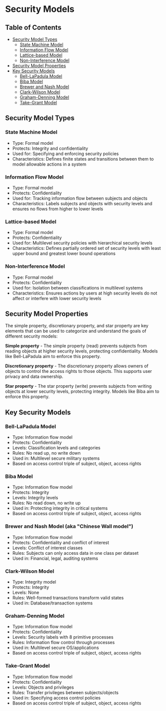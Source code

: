 # Security Models

## Table of Contents

- [Security Model Types](#security-models)
  - [State Machine Model](#state-machine-model)
  - [Information Flow Model](#information-flow-model)
  - [Lattice-based Model](#lattice-based-model)
  - [Non-Interference Model](#non-interference-model) 
- [Security Model Properties](#security-model-properties)
- [Key Security Models](#key-security-models)
  - [Bell-LaPadula Model](#bell-lapadula-model)
  - [Biba Model](#biba-model)
  - [Brewer and Nash Model](#brewer-and-nash-model)
  - [Clark-Wilson Model](#clark-wilson-model)
  - [Graham-Denning Model](#graham-denning-model)
  - [Take-Grant Model](#take-grant-model)

## Security Model Types

### State Machine Model

- Type: Formal model  
- Protects: Integrity and confidentiality
- Used for: Specifying and enforcing security policies
- Characteristics: Defines finite states and transitions between them to model allowable actions in a system

### Information Flow Model

- Type: Formal model
- Protects: Confidentiality
- Used for: Tracking information flow between subjects and objects
- Characteristics: Labels subjects and objects with security levels and ensures no flows from higher to lower levels

### Lattice-based Model

- Type: Formal model
- Protects: Confidentiality 
- Used for: Multilevel security policies with hierarchical security levels
- Characteristics: Defines partially ordered set of security levels with least upper bound and greatest lower bound operations

### Non-Interference Model 

- Type: Formal model
- Protects: Confidentiality
- Used for: Isolation between classifications in multilevel systems
- Characteristics: Ensures actions by users at high security levels do not affect or interfere with lower security levels

## Security Model Properties


The simple property, discretionary property, and star property are key elements that can be used to categorize and understand the goals of different security models:

**Simple property** - The simple property (read) prevents subjects from reading objects at higher security levels, protecting confidentiality. Models like Bell-LaPadula aim to enforce this property.

**Discretionary property** - The discretionary property allows owners of objects to control the access rights to those objects. This supports user privacy and data ownership.

**Star property** - The star property (write) prevents subjects from writing objects at lower security levels, protecting integrity. Models like Biba aim to enforce this property.

## Key Security Models

### Bell-LaPadula Model

- Type: Information flow model
- Protects: Confidentiality
- Levels: Classification levels and categories
- Rules: No read up, no write down
- Used in: Multilevel secure military systems
- Based on access control triple of subject, object, access rights

### Biba Model

- Type: Information flow model  
- Protects: Integrity
- Levels: Integrity levels
- Rules: No read down, no write up
- Used in: Protecting integrity in critical systems
- Based on access control triple of subject, object, access rights

### Brewer and Nash Model (aka "Chinese Wall model")

- Type: Information flow model  
- Protects: Confidentiality and conflict of interest
- Levels: Conflict of interest classes  
- Rules: Subjects can only access data in one class per dataset
- Used in: Financial, legal, auditing systems

### Clark-Wilson Model

- Type: Integrity model 
- Protects: Integrity
- Levels: None
- Rules: Well-formed transactions transform valid states
- Used in: Database/transaction systems

### Graham-Denning Model 

- Type: Information flow model
- Protects: Confidentiality 
- Levels: Security labels with 8 primitive processes
- Rules: Information flow control through processes
- Used in: Multilevel secure OS/applications
- Based on access control triple of subject, object, access rights

### Take-Grant Model

- Type: Information flow model 
- Protects: Confidentiality
- Levels: Objects and privileges
- Rules: Transfer privileges between subjects/objects  
- Used in: Specifying access control policies
- Based on access control triple of subject, object, access rights